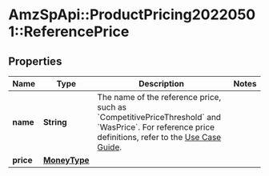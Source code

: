 # AmzSpApi::ProductPricing20220501::ReferencePrice

## Properties
Name | Type | Description | Notes
------------ | ------------- | ------------- | -------------
**name** | **String** | The name of the reference price, such as &#x60;CompetitivePriceThreshold&#x60; and &#x60;WasPrice&#x60;. For reference price definitions, refer to the [Use Case Guide](https://developer-docs.amazon.com/sp-api/docs/product-pricing-api-v2022-05-01-use-case-guide). | 
**price** | [**MoneyType**](MoneyType.md) |  | 

